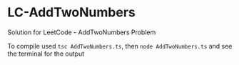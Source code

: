 # LC-AddTwoNumbers
Solution for LeetCode - AddTwoNumbers Problem

To compile used `tsc AddTwoNumbers.ts`,
then `node AddTwoNumbers.ts` and see the terminal for the output
